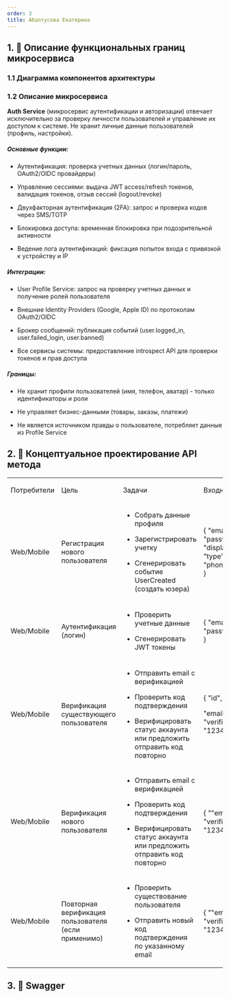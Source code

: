 ```yaml
---
order: 3
title: Абалтусова Екатерина
---
```


## 1\. 📖 Описание функциональных границ микросервиса

### 1\.1 Диаграмма компонентов архитектуры

<mermaid path="./abaltusova-ekaterina.mermaid" width="780px" height="486px"/>

### 1\.2 Описание микросервиса

**Auth Service** (микросервис аутентификации и авторизации) отвечает исключительно за проверку личности пользователей и управление их доступом к системе. Не хранит личные данные пользователей (профиль, настройки).

##### Основные функции:

-  Аутентификация: проверка учетных данных (логин/пароль, OAuth2/OIDC провайдеры)

-  Управление сессиями: выдача JWT access/refresh токенов, валидация токенов, отзыв сессий (logout/revoke)

-  Двухфакторная аутентификация (2FA): запрос и проверка кодов через SMS/TOTP

-  Блокировка доступа: временная блокировка при подозрительной активности

-  Ведение лога аутентификаций: фиксация попыток входа с привязкой к устройству и IP

##### **Интеграции:**

-  User Profile Service: запрос на проверку учетных данных и получение ролей пользователя

-  Внешние Identity Providers (Google, Apple ID) по протоколам OAuth2/OIDC

-  Брокер сообщений: публикация событий (user.logged_in, user.failed_login, user.banned)

-  Все сервисы системы: предоставление introspect API для проверки токенов и прав доступа

##### **Границы:**

-  Не хранит профили пользователей (имя, телефон, аватар) - только идентификаторы и роли

-  Не управляет бизнес-данными (товары, заказы, платежи)

-  Не является источником правды о пользователе, потребляет данные из Profile Service

## 2\. 🧩 Концептуальное проектирование API метода

<table header="row">
<colgroup><col width="137"/><col width="171"/><col width="250"/><col width="192"/><col width="239"/></colgroup>
<tr>
<td>

Потребители

</td>
<td>

Цель

</td>
<td>

Задачи

</td>
<td>

Входные данные

</td>
<td>

Выходные данные

</td>
</tr>
<tr>
<td>

Web/Mobile

</td>
<td>

Регистрация нового пользователя

</td>
<td>

-  Собрать данные профиля

-  Зарегистрировать учетку

-  Сгенерировать событие UserCreated (создать юзера)

</td>
<td>

\{ "email":"[user@ex.com](mailto:user@ex.com)", "password":"P@ssw0rd!", "displayName":"Иван", "type":"buyer", "phone":"+79990000000" }

</td>
<td>

201 Created + \{ "id":"uuid", "email":"[user@ex.com](mailto:user@ex.com)", "status":"pending_verification", "createdAt":"2025-09-20T12:34:56Z" }

Заголовок: Location: /users/\{id}

</td>
</tr>
<tr>
<td>

Web/Mobile

</td>
<td>

Аутентификация (логин)

</td>
<td>

-  Проверить учетные данные

-  Сгенерировать JWT токены

</td>
<td>

\{ "email": "[user@ex.com](mailto:user@ex.com)", "password": "P@ssw0rd!" }

</td>
<td>

200 OK + \{ "access_token": "jwt_token", "expires_in": 3600, "refresh_token": "refresh_token", "token_type": "Bearer" }

</td>
</tr>
<tr>
<td>

Web/Mobile

</td>
<td>

Верификация существующего пользователя 

</td>
<td>

-  Отправить email с верификацией

-  Проверить код подтверждения

-  Верифицировать статус аккаунта или предложить отправить код повторно

</td>
<td>

\{ "id",

"email": "[user@ex.com](mailto:user@ex.com)", "verification_code": "123456" }

</td>
<td>

200 OK + \{ "id":"uuid", "email":"[user@ex.com](mailto:user@ex.com)", "status":"verified", "verifiedAt":"2025-09-20T12:35:56Z" }

</td>
</tr>
<tr>
<td>

Web/Mobile

</td>
<td>

Верификация нового пользователя 

</td>
<td>

-  Отправить email с верификацией

-  Проверить код подтверждения

-  Верифицировать статус аккаунта или предложить отправить код повторно

</td>
<td>

\{ ""email": "[user@ex.com](mailto:user@ex.com)", "verification_code": "123456" }

</td>
<td>

201 OK + \{ "id":"uuid", "email":"[user@ex.com](mailto:user@ex.com)", "status":"verified", "verifiedAt":"2025-09-20T12:35:56Z" }

</td>
</tr>
<tr>
<td>

Web/Mobile

</td>
<td>

Повторная верификация пользователя (если применимо)

</td>
<td>

-  Проверить существование пользователя

-  Отправить новый код подтверждения по указанному email



</td>
<td>

\{ ""email": "[user@ex.com](mailto:user@ex.com)", "verification_code": "123456" }

</td>
<td>

200 OK + \{ "id":"uuid", "email":"[user@ex.com](mailto:user@ex.com)", "status":"verified", "verifiedAt":"2025-09-20T12:35:56Z" }

</td>
</tr>
</table>

## 3\. 🤝 Swagger

<openapi src="./_index.yaml" flag="true"/>

### 